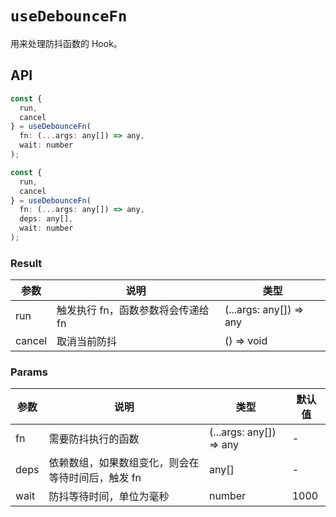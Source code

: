 # `useDebounceFn`

用来处理防抖函数的 Hook。

## API

```javascript
const {
  run,
  cancel
} = useDebounceFn(
  fn: (...args: any[]) => any,
  wait: number
);

const {
  run,
  cancel
} = useDebounceFn(
  fn: (...args: any[]) => any,
  deps: any[],
  wait: number
);
```

### Result

| 参数   | 说明                               | 类型                    |
|--------|------------------------------------|-------------------------|
| run    | 触发执行 fn，函数参数将会传递给 fn | (...args: any[]) => any |
| cancel | 取消当前防抖                       | () => void              |

### Params

| 参数 | 说明                                              | 类型                    | 默认值 |
|------|---------------------------------------------------|-------------------------|--------|
| fn   | 需要防抖执行的函数                                | (...args: any[]) => any | -      |
| deps | 依赖数组，如果数组变化，则会在等待时间后，触发 fn | any[]                   | -      |
| wait | 防抖等待时间，单位为毫秒                          | number                  | 1000   |
